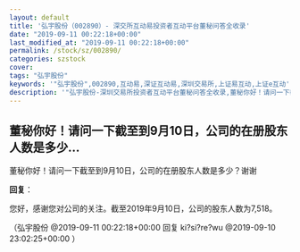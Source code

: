 ```yaml
---
layout: default
title: '弘宇股份（002890）- 深交所互动易投资者互动平台董秘问答全收录'
date: "2019-09-11 00:22:18+00:00"
last_modified_at: "2019-09-11 00:22:18+00:00"
permalink: /stock/sz/002890/
categories: szstock
cover: 
tags: "弘宇股份"
keywords: '"弘宇股份",002890,互动易,深证互动易,深圳交易所,上证易互动,上证e互动'
description: '"弘宇股份-深圳交易所投资者互动平台董秘问答全收录,董秘你好！请问一下截至到9月10日，公司的在册股东人数是多少？谢谢"'
---
```


## 董秘你好！请问一下截至到9月10日，公司的在册股东人数是多少...

董秘你好！请问一下截至到9月10日，公司的在册股东人数是多少？谢谢

**回复**：

您好，感谢您对公司的关注。截至2019年9月10日，公司的股东人数为7,518。 

（弘宇股份  @2019-09-11 00:22:18+00:00 回复 ki?si?re?wu  @2019-09-10 23:02:25+00:00 ）

